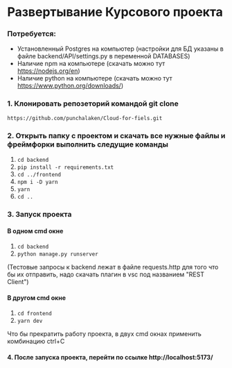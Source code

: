 # Развертывание Курсового проекта 
### Потребуется: 
* Установленный Postgres на компьютер (настройки для БД указаны в файле backend/API/settings.py в переменной DATABASES)
* Наличие npm на компьютере (скачать можно тут https://nodejs.org/en)
* Наличие python на компьютере (скачать можно тут https://www.python.org/downloads/)
  
### 1. Клонировать репозеторий командой git clone 
```
https://github.com/punchalaken/Cloud-for-fiels.git
```

### 2. Открыть папку с проектом и скачать все нужные файлы и фреймфорки выполнить следущие команды  
1. ```cd backend ```
2. ```pip install -r requirements.txt```
3. ```cd ../frontend```
4. ```npm i -D yarn```
5. ```yarn```
6. ```cd .. ```

### 3. Запуск проекта
#### В одном cmd окне
1. ```cd backend```
2. ```python manage.py runserver```
  
(Тестовые запросы к backend лежат в файле requests.http для того что бы их отправить, надо скачать плагин в vsc под названием "REST Client")

#### В другом cmd окне
1. ```cd frontend```
2. ```yarn dev```

   
Что бы прекратить работу проекта, в двух cmd окнах применить комбинацию ctrl+C

#### 4. После запуска проекта, перейти по ссылке http://localhost:5173/

